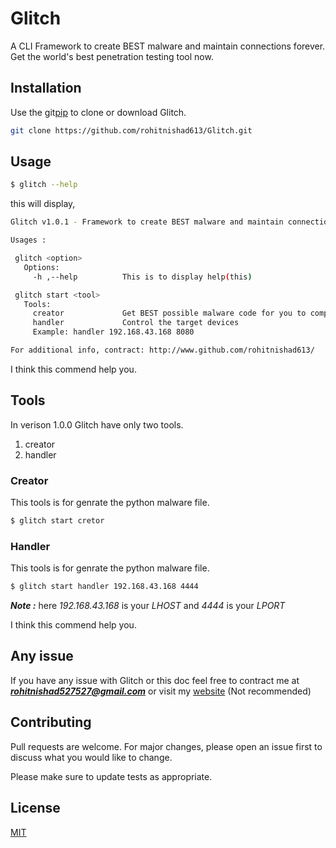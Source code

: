 # Glitch
A CLI Framework to create BEST malware and maintain connections forever. Get the world's best penetration testing tool now.

## Installation

Use the git[pip](https://pip.pypa.io/en/stable/) to clone or download Glitch.

```bash
git clone https://github.com/rohitnishad613/Glitch.git
```

## Usage

```bash
$ glitch --help
```
this will display,
```bash
Glitch v1.0.1 - Framework to create BEST malware and maintain connections forever.

Usages :

 glitch <option>
   Options:
     -h ,--help          This is to display help(this)

 glitch start <tool>
   Tools:
     creator             Get BEST possible malware code for you to compile and use
     handler             Control the target devices
     Example: handler 192.168.43.168 8080

For additional info, contract: http://www.github.com/rohitnishad613/
```

I think this commend help you.

## Tools

In verison 1.0.0 Glitch have only two tools.

1. creator
2. handler

### Creator
This tools is for genrate the python malware file.
```bash
$ glitch start cretor
```

### Handler
This tools is for genrate the python malware file.
```bash
$ glitch start handler 192.168.43.168 4444
```
***Note :*** here *192.168.43.168* is your *LHOST* and *4444* is your *LPORT*

I think this commend help you.

## Any issue
If you have any issue with Glitch or this doc feel free to contract me at ***rohitnishad527527@gmail.com*** or visit my [website](https://rohitnishad613.github.io/) (Not recommended)

## Contributing
Pull requests are welcome. For major changes, please open an issue first to discuss what you would like to change.

Please make sure to update tests as appropriate.

## License
[MIT](https://choosealicense.com/licenses/mit/)
